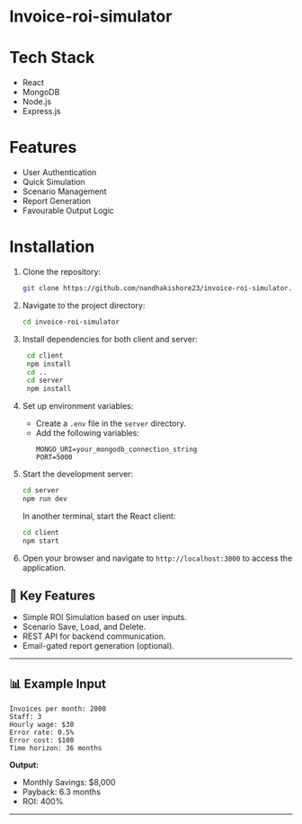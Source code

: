 # Invoice-roi-simulator

# Tech Stack 
- React
- MongoDB
- Node.js
- Express.js

# Features
- User Authentication
- Quick Simulation
- Scenario Management
- Report Generation
- Favourable Output Logic

# Installation
1. Clone the repository:
   ```bash
   git clone https://github.com/nandhakishore23/invoice-roi-simulator.git
    ```
2. Navigate to the project directory:
   ```bash
   cd invoice-roi-simulator
   ```
    
3. Install dependencies for both client and server:
   ```bash
    cd client
    npm install
    cd .. 
    cd server
    npm install
   ```
4. Set up environment variables:
   - Create a `.env` file in the `server` directory.
   - Add the following variables:
     ```
     MONGO_URI=your_mongodb_connection_string
     PORT=5000
     ```
5. Start the development server:
   ```bash
   cd server
   npm run dev
   ```
    In another terminal, start the React client:
    ```bash
    cd client
    npm start
   ```  
6. Open your browser and navigate to `http://localhost:3000` to access the application.


## 🧮 Key Features

* Simple ROI Simulation based on user inputs.
* Scenario Save, Load, and Delete.
* REST API for backend communication.
* Email-gated report generation (optional).

---

## 📊 Example Input

```
Invoices per month: 2000
Staff: 3
Hourly wage: $30
Error rate: 0.5%
Error cost: $100
Time horizon: 36 months
```

**Output:**

* Monthly Savings: $8,000
* Payback: 6.3 months
* ROI: 400%

---
